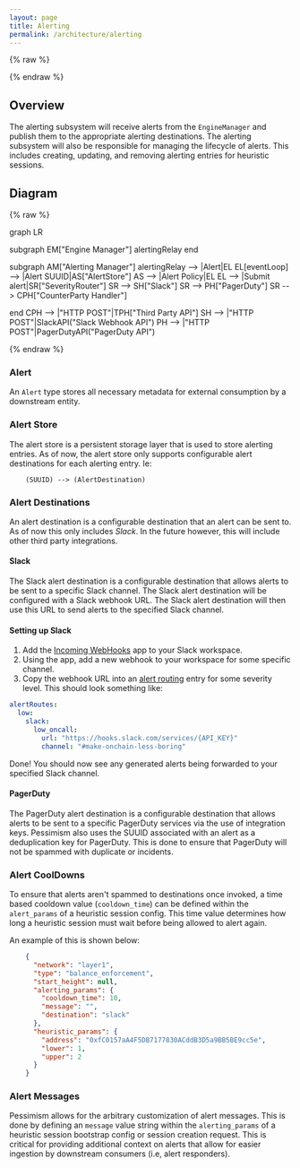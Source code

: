 ```yaml
---
layout: page
title: Alerting
permalink: /architecture/alerting
---
```


{% raw %}
<script src="https://cdn.jsdelivr.net/npm/mermaid@10.3.0/dist/mermaid.min.js"></script>
{% endraw %}

## Overview

The alerting subsystem will receive alerts from the `EngineManager` and publish them to the appropriate alerting destinations. The alerting subsystem will also be responsible for managing the lifecycle of alerts. This includes creating, updating, and removing alerting entries for heuristic sessions.

## Diagram

{% raw %}
<div class="mermaid">
graph LR

subgraph EM["Engine Manager"]
    alertingRelay
end

subgraph AM["Alerting Manager"]
    alertingRelay --> |Alert|EL
    EL[eventLoop] --> |Alert SUUID|AS["AlertStore"]
    AS --> |Alert Policy|EL
    EL --> |Submit alert|SR["SeverityRouter"]
    SR --> SH["Slack"]
    SR --> PH["PagerDuty"]
    SR --> CPH["CounterParty Handler"]

end
CPH --> |"HTTP POST"|TPH["Third Party API"]
SH --> |"HTTP POST"|SlackAPI("Slack Webhook API")
PH --> |"HTTP POST"|PagerDutyAPI("PagerDuty API")

</div>
{% endraw %}

### Alert

An `Alert` type stores all necessary metadata for external consumption by a downstream entity.

### Alert Store

The alert store is a persistent storage layer that is used to store alerting entries. As of now, the alert store only supports configurable alert destinations for each alerting entry. Ie:

```
    (SUUID) --> (AlertDestination)
```

### Alert Destinations

An alert destination is a configurable destination that an alert can be sent to. As of now this only includes _Slack_. In the future however, this will include other third party integrations.

#### Slack

The Slack alert destination is a configurable destination that allows alerts to be sent to a specific Slack channel. The Slack alert destination will be configured with a Slack webhook URL. The Slack alert destination will then use this URL to send alerts to the specified Slack channel. 

#### Setting up Slack
1. Add the [Incoming WebHooks](https://test-2kg5313.slack.com/apps/A0F7XDUAZ-incoming-webhooks?utm_source=in-prod&utm_medium=inprod-btn_app_install-index-click&tab=more_info) app to your Slack workspace. 
2. Using the app, add a new webhook to your workspace for some specific channel.
3. Copy the webhook URL into an [alert routing](../alert-routing.md) entry for some severity level. This should look something like:
```yml
alertRoutes:
  low:
    slack:
      low_oncall:
        url: "https://hooks.slack.com/services/{API_KEY}"
        channel: "#make-onchain-less-boring"

```

Done! You should now see any generated alerts being forwarded to your specified Slack channel.

#### PagerDuty

The PagerDuty alert destination is a configurable destination that allows alerts to be sent to a specific PagerDuty services via the use of integration keys. Pessimism also uses the SUUID associated with an alert as a deduplication key for PagerDuty. This is done to ensure that PagerDuty will not be spammed with duplicate or incidents.

### Alert CoolDowns

To ensure that alerts aren't spammed to destinations once invoked, a time based cooldown value (`cooldown_time`) can be defined within the  `alert_params` of a heuristic session config. This time value determines how long a heuristic session must wait before being allowed to alert again.

An example of this is shown below:

```json
    {
      "network": "layer1",
      "type": "balance_enforcement",
      "start_height": null,
      "alerting_params": {
        "cooldown_time": 10,
        "message": "",
        "destination": "slack"
      },
      "heuristic_params": {
        "address": "0xfC0157aA4F5DB7177830ACddB3D5a9BB5BE9cc5e",
        "lower": 1,
        "upper": 2
      }
    }
```

### Alert Messages

Pessimism allows for the arbitrary customization of alert messages. This is done by defining an `message` value string within the `alerting_params` of a heuristic session bootstrap config or session creation request. This is critical for providing additional context on alerts that allow for easier ingestion by downstream consumers (i.e, alert responders).
